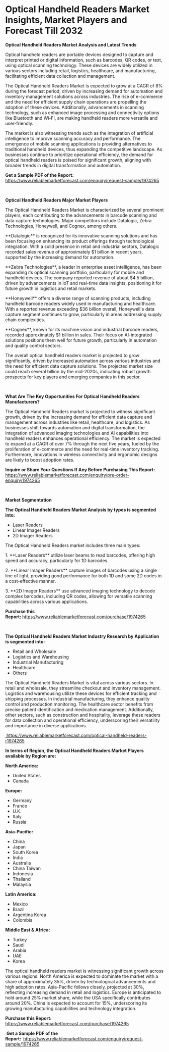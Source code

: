 <p><h1>Optical Handheld Readers Market Insights, Market Players and Forecast Till 2032</h1></p><p><strong>Optical Handheld Readers Market Analysis and Latest Trends</strong></p>
<p><p>Optical handheld readers are portable devices designed to capture and interpret printed or digital information, such as barcodes, QR codes, or text, using optical scanning technology. These devices are widely utilized in various sectors including retail, logistics, healthcare, and manufacturing, facilitating efficient data collection and management. </p><p>The Optical Handheld Readers Market is expected to grow at a CAGR of 8% during the forecast period, driven by increasing demand for automation and inventory management solutions across industries. The rise of e-commerce and the need for efficient supply chain operations are propelling the adoption of these devices. Additionally, advancements in scanning technology, such as enhanced image processing and connectivity options like Bluetooth and Wi-Fi, are making handheld readers more versatile and user-friendly.</p><p>The market is also witnessing trends such as the integration of artificial intelligence to improve scanning accuracy and performance. The emergence of mobile scanning applications is providing alternatives to traditional handheld devices, thus expanding the competitive landscape. As businesses continue to prioritize operational efficiency, the demand for optical handheld readers is poised for significant growth, aligning with broader trends in digital transformation and automation.</p></p>
<p><strong>Get a Sample PDF of the Report:&nbsp;</strong> <a href="https://www.reliablemarketforecast.com/enquiry/request-sample/1974265?utm_campaign=3137&utm_medium=2&utm_source=Github&utm_content=ia&utm_term=16042025&utm_id=optical-handheld-readers">https://www.reliablemarketforecast.com/enquiry/request-sample/1974265</a></p>
<p>&nbsp;</p>
<p><strong>Optical Handheld Readers Major Market Players</strong></p>
<p><p>The Optical Handheld Readers Market is characterized by several prominent players, each contributing to the advancements in barcode scanning and data capture technologies. Major competitors include Datalogic, Zebra Technologies, Honeywell, and Cognex, among others.</p><p>**Datalogic** is recognized for its innovative scanning solutions and has been focusing on enhancing its product offerings through technological integration. With a solid presence in retail and industrial sectors, Datalogic recorded sales revenue of approximately $1 billion in recent years, supported by the increasing demand for automation.</p><p>**Zebra Technologies**, a leader in enterprise asset intelligence, has been expanding its optical scanning portfolio, particularly for mobile and handheld devices. The company reported revenue of about $4.5 billion, driven by advancements in IoT and real-time data insights, positioning it for future growth in logistics and retail markets.</p><p>**Honeywell** offers a diverse range of scanning products, including handheld barcode readers widely used in manufacturing and healthcare. With a reported revenue exceeding $36 billion overall, Honeywell's data capture segment continues to grow, particularly in areas addressing supply chain complexities.</p><p>**Cognex**, known for its machine vision and industrial barcode readers, recorded approximately $1 billion in sales. Their focus on AI-integrated solutions positions them well for future growth, particularly in automation and quality control sectors.</p><p>The overall optical handheld readers market is projected to grow significantly, driven by increased automation across various industries and the need for efficient data capture solutions. The projected market size could reach several billion by the mid-2020s, indicating robust growth prospects for key players and emerging companies in this sector.</p></p>
<p>&nbsp;</p>
<p><strong>What Are The Key Opportunities For Optical Handheld Readers Manufacturers?</strong></p>
<p><p>The Optical Handheld Readers market is projected to witness significant growth, driven by the increasing demand for efficient data capture and management across industries like retail, healthcare, and logistics. As businesses shift towards automation and digital transformation, the integration of advanced imaging technologies and AI capabilities into handheld readers enhances operational efficiency. The market is expected to expand at a CAGR of over 7% through the next five years, fueled by the proliferation of e-commerce and the need for real-time inventory tracking. Furthermore, innovations in wireless connectivity and ergonomic designs are likely to boost adoption rates.</p></p>
<p><strong>Inquire or Share Your Questions If Any Before Purchasing This Report:</strong> <a href="https://www.reliablemarketforecast.com/enquiry/pre-order-enquiry/1974265?utm_campaign=3137&utm_medium=2&utm_source=Github&utm_content=ia&utm_term=16042025&utm_id=optical-handheld-readers">https://www.reliablemarketforecast.com/enquiry/pre-order-enquiry/1974265</a></p>
<p>&nbsp;</p>
<p><strong>Market Segmentation</strong></p>
<p><strong>The Optical Handheld Readers Market Analysis by types is segmented into:</strong></p>
<p><ul><li>Laser Readers</li><li>Linear Imager Readers</li><li>2D Imager Readers</li></ul></p>
<p><p>The Optical Handheld Readers market includes three main types: </p><p>1. **Laser Readers** utilize laser beams to read barcodes, offering high speed and accuracy, particularly for 1D barcodes.</p><p>2. **Linear Imager Readers** capture images of barcodes using a single line of light, providing good performance for both 1D and some 2D codes in a cost-effective manner.</p><p>3. **2D Imager Readers** use advanced imaging technology to decode complex barcodes, including QR codes, allowing for versatile scanning capabilities across various applications.</p></p>
<p><strong>Purchase this Report:&nbsp;</strong><a href="https://www.reliablemarketforecast.com/purchase/1974265?utm_campaign=3137&utm_medium=2&utm_source=Github&utm_content=ia&utm_term=16042025&utm_id=optical-handheld-readers">https://www.reliablemarketforecast.com/purchase/1974265</a></p>
<p>&nbsp;</p>
<p><strong>The Optical Handheld Readers Market Industry Research by Application is segmented into:</strong></p>
<p><ul><li>Retail and Wholesale</li><li>Logistics and Warehousing</li><li>Industrial Manufacturing</li><li>Healthcare</li><li>Others</li></ul></p>
<p><p>The Optical Handheld Readers Market is vital across various sectors. In retail and wholesale, they streamline checkout and inventory management. Logistics and warehousing utilize these devices for efficient tracking and shipping processes. In industrial manufacturing, they enhance quality control and production monitoring. The healthcare sector benefits from precise patient identification and medication management. Additionally, other sectors, such as construction and hospitality, leverage these readers for data collection and operational efficiency, underscoring their versatility and importance in diverse applications.</p></p>
<p><a href="https://www.reliablemarketforecast.com/optical-handheld-readers-r1974265?utm_campaign=3137&utm_medium=2&utm_source=Github&utm_content=ia&utm_term=16042025&utm_id=optical-handheld-readers">&nbsp;https://www.reliablemarketforecast.com/optical-handheld-readers-r1974265</a></p>
<p><strong>In terms of Region, the Optical Handheld Readers Market Players available by Region are:</strong></p>
<p>
    <p> <strong> North America: </strong>
        <ul>
            <li>United States</li>
            <li>Canada</li>
        </ul>
        </p> 
    <p> <strong> Europe: </strong>
        <ul>
            <li>Germany</li>
            <li>France</li>
            <li>U.K.</li>
            <li>Italy</li>
            <li>Russia</li>
        </ul>
        </p> 
    <p> <strong> Asia-Pacific: </strong>
        <ul>
            <li>China</li>
            <li>Japan</li>
            <li>South Korea</li>
            <li>India</li>
            <li>Australia</li>
            <li>China Taiwan</li>
            <li>Indonesia</li>
            <li>Thailand</li>
            <li>Malaysia</li>
        </ul>
        </p> 
    <p> <strong> Latin America: </strong>
        <ul>
            <li>Mexico</li>
            <li>Brazil</li>
            <li>Argentina Korea</li>
            <li>Colombia</li>
        </ul>
        </p> 
    <p> <strong> Middle East & Africa: </strong>
        <ul>
            <li>Turkey</li>
            <li>Saudi</li>
            <li>Arabia</li>
            <li>UAE</li>
            <li>Korea</li>
        </ul>
    </p>
    </p>
<p><p>The optical handheld readers market is witnessing significant growth across various regions. North America is expected to dominate the market with a share of approximately 35%, driven by technological advancements and high adoption rates. Asia-Pacific follows closely, projected at 30%, reflecting increasing demand in retail and logistics. Europe is anticipated to hold around 25% market share, while the USA specifically contributes around 20%. China is expected to account for 15%, underscoring its growing manufacturing capabilities and technology integration.</p></p>
<p><strong>Purchase this Report: </strong><a href="https://www.reliablemarketforecast.com/purchase/1974265?utm_campaign=3137&utm_medium=2&utm_source=Github&utm_content=ia&utm_term=16042025&utm_id=optical-handheld-readers">https://www.reliablemarketforecast.com/purchase/1974265</a></p>
<p>&nbsp;<strong>Get a Sample PDF of the Report:&nbsp;&nbsp;</strong><a href="https://www.reliablemarketforecast.com/enquiry/request-sample/1974265?utm_campaign=3137&utm_medium=2&utm_source=Github&utm_content=ia&utm_term=16042025&utm_id=optical-handheld-readers">https://www.reliablemarketforecast.com/enquiry/request-sample/1974265</a></p>
<p><strong></strong></p>
<p><p></p><p></p><p></p></p>